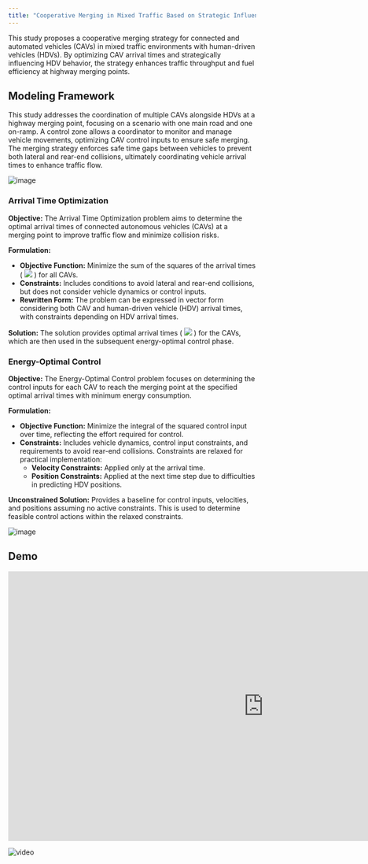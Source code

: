```yaml
---
title: "Cooperative Merging in Mixed Traffic Based on Strategic Influence of Connected Automated Vehicles on Human-Driven Vehicle Behavior"
---
```


This study proposes a cooperative merging strategy for connected and automated vehicles (CAVs) in mixed traffic environments with human-driven vehicles (HDVs). By optimizing CAV arrival times and strategically influencing HDV behavior, the strategy enhances traffic throughput and fuel efficiency at highway merging points.



## Modeling Framework

This study addresses the coordination of multiple CAVs alongside HDVs at a highway merging point, focusing on a scenario with one main road and one on-ramp. A control zone allows a coordinator to monitor and manage vehicle movements, optimizing CAV control inputs to ensure safe merging. The merging strategy enforces safe time gaps between vehicles to prevent both lateral and rear-end collisions, ultimately coordinating vehicle arrival times to enhance traffic flow.



![image](https://github.com/user-attachments/assets/4b972389-daf2-4073-8eba-47ec61e12cae)



### Arrival Time Optimization

**Objective:** The Arrival Time Optimization problem aims to determine the optimal arrival times of connected autonomous vehicles (CAVs) at a merging point to improve traffic flow and minimize collision risks. 

**Formulation:**
- **Objective Function:** Minimize the sum of the squares of the arrival times \( <img src="https://latex.codecogs.com/gif.latex?T_i " />  \) for all CAVs.
- **Constraints:** Includes conditions to avoid lateral and rear-end collisions, but does not consider vehicle dynamics or control inputs.
- **Rewritten Form:** The problem can be expressed in vector form considering both CAV and human-driven vehicle (HDV) arrival times, with constraints depending on HDV arrival times.

**Solution:** The solution provides optimal arrival times \( <img src="https://latex.codecogs.com/gif.latex?T^*_i " /> \) for the CAVs, which are then used in the subsequent energy-optimal control phase.



### Energy-Optimal Control

**Objective:** The Energy-Optimal Control problem focuses on determining the control inputs for each CAV to reach the merging point at the specified optimal arrival times with minimum energy consumption.

**Formulation:**
- **Objective Function:** Minimize the integral of the squared control input over time, reflecting the effort required for control.
- **Constraints:** Includes vehicle dynamics, control input constraints, and requirements to avoid rear-end collisions. Constraints are relaxed for practical implementation:
  - **Velocity Constraints:** Applied only at the arrival time.
  - **Position Constraints:** Applied at the next time step due to difficulties in predicting HDV positions.

**Unconstrained Solution:** Provides a baseline for control inputs, velocities, and positions assuming no active constraints. This is used to determine feasible control actions within the relaxed constraints.



![image](https://github.com/user-attachments/assets/ca9b9e04-753b-41bf-b98d-f410d21cdd9e)



## Demo

<iframe width="1038" height="548" src="https://www.youtube.com/embed/2JkVWog3ZOw" title="CARLA test" frameborder="0" allow="accelerometer; autoplay; clipboard-write; encrypted-media; gyroscope; picture-in-picture; web-share" referrerpolicy="strict-origin-when-cross-origin" allowfullscreen></iframe>

![video](https://github.com/user-attachments/assets/2aecd368-a886-48ef-8004-2f191069561c)